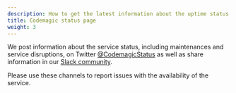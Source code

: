 ```yaml
---
description: How to get the latest information about the uptime status of Codemagic
title: Codemagic status page
weight: 3
---
```


We post information about the service status, including maintenances and service disruptions, on Twitter [@CodemagicStatus](https://twitter.com/CodemagicStatus) as well as share information in our [Slack community](https://slack.codemagic.io).

Please use these channels to report issues with the availability of the service.
